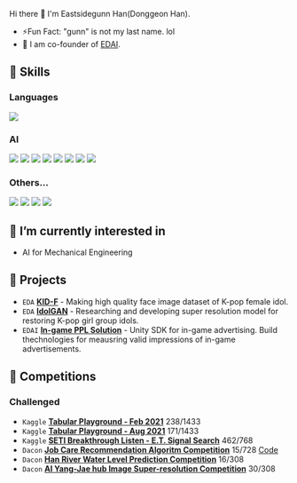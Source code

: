 Hi there 👋 I'm Eastsidegunn Han(Donggeon Han).
 
- ⚡Fun Fact: "gunn" is not my last name. lol
- 🔭 I am co-founder of [EDAI](https://github.com/edai-club).

<!--
### [My blog]()
-->
## 🤩 Skills

### Languages
<img src="https://img.shields.io/badge/Python-3776AB?style=flat-square&logo=Python&logoColor=white"/>


### AI
<img src="https://img.shields.io/badge/Tensorflow-FF6F00?style=flat-square&logo=Tensorflow&logoColor=white"/> <img src="https://img.shields.io/badge/Keras-D00000?style=flat-square&logo=Keras&logoColor=white"/> <img src="https://img.shields.io/badge/OpenCV-5C3EE8?style=flat-square&logo=OpenCV&logoColor=white"/> <img src="https://img.shields.io/badge/scikitLearn-F7931E?style=flat-square&logo=scikit-learn&logoColor=white"/> <img src="https://img.shields.io/badge/NumPy-013243?style=flat-square&logo=NumPy&logoColor=white"/> <img src="https://img.shields.io/badge/pandas-150458?style=flat-square&logo=pandas&logoColor=white"/> <img src="https://img.shields.io/badge/Jupyter-F37626?style=flat-square&logo=Jupyter&logoColor=white"/> <img src="https://img.shields.io/badge/PyTorch-EE4C2C?style=flat-square&logo=PyTorch&logoColor=white"/> 


### Others...
<img src="https://img.shields.io/badge/Ubuntu-E95420?style=flat-square&logo=Ubuntu&logoColor=white"/> <img src="https://img.shields.io/badge/Docker-2496ED?style=flat-square&logo=Docker&logoColor=white"/> <img src="https://img.shields.io/badge/Git-F05032?style=flat-square&logo=Git&logoColor=white"/> <img src="https://img.shields.io/badge/Autodesk Inventor-000000?style=flat-square&logo=Autodesk&logoColor=white"/>

## 🌱 I’m currently interested in

- AI for Mechanical Engineering
## 💼 Projects

* `EDA` **[KID-F](https://github.com/PCEO-AI-CLUB/KID-F)** - Making high quality face image dataset of K-pop female idol. 
* `EDA` **[IdolGAN](https://github.com/PCEO-AI-CLUB/IdolGAN)** - Researching and developing super resolution model for restoring K-pop girl group idols.
* `EDAI` **[In-game PPL Solution](https://edai.imweb.me/)** - Unity SDK for in-game advertising. Build thechnologies for meausring valid impressions of in-game advertisements.

## 🎀 Competitions

### Challenged
* `Kaggle` **[Tabular Playground - Feb 2021](https://www.kaggle.com/c/tabular-playground-series-feb-2021/leaderboard)** 238/1433
* `Kaggle` **[Tabular Playground - Aug 2021](https://www.kaggle.com/c/tabular-playground-series-aug-2021/leaderboard)** 171/1433
* `Kaggle` **[SETI Breakthrough Listen - E.T. Signal Search](https://www.kaggle.com/competitions/seti-breakthrough-listen/leaderboard)** 462/768
* `Dacon`  **[Job Care Recommendation Algoritm Competition](https://dacon.io/competitions/official/235863/leaderboard)** 15/728 [Code](https://github.com/PCEO-AI-CLUB/JobCare--DACON)
* `Dacon` **[Han River Water Level Prediction Competition](https://dacon.io/competitions/official/235949/leaderboard)** 16/308
* `Dacon` **[AI Yang-Jae hub Image Super-resolution Competition](https://dacon.io/competitions/official/235977/leaderboard)** 30/308 

<!--
**Eastsidegunn/Eastsidegunn** is a ✨ _special_ ✨ repository because its `README.md` (this file) appears on your GitHub profile.

Here are some ideas to get you started:

- 🔭 I’m currently working on ...
- 🌱 I’m currently learning ...
- 👯 I’m looking to collaborate on ...
- 🤔 I’m looking for help with ...
- 💬 Ask me about ...
- 📫 How to reach me: ...
- 😄 Pronouns: ...
- ⚡ Fun fact: ...
-->
